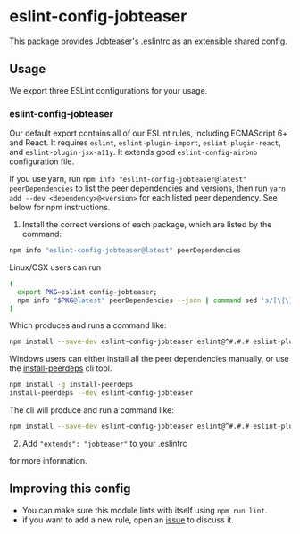 # eslint-config-jobteaser

This package provides Jobteaser's .eslintrc as an extensible shared config.

## Usage

We export three ESLint configurations for your usage.

### eslint-config-jobteaser

Our default export contains all of our ESLint rules, including ECMAScript 6+ and React. It requires `eslint`, `eslint-plugin-import`, `eslint-plugin-react`, and `eslint-plugin-jsx-a11y`. It extends good `eslint-config-airbnb` configuration file.

If you use yarn, run `npm info "eslint-config-jobteaser@latest" peerDependencies` to list the peer dependencies and versions, then run `yarn add --dev <dependency>@<version>` for each listed peer dependency. See below for npm instructions.

1. Install the correct versions of each package, which are listed by the command:

  ```sh
  npm info "eslint-config-jobteaser@latest" peerDependencies
  ```

  Linux/OSX users can run

  ```sh
  (
    export PKG=eslint-config-jobteaser;
    npm info "$PKG@latest" peerDependencies --json | command sed 's/[\{\},]//g ; s/: /@/g' | xargs npm install --save-dev "$PKG@latest"
  )
  ```

  Which produces and runs a command like:

  ```sh
  npm install --save-dev eslint-config-jobteaser eslint@^#.#.# eslint-plugin-jsx-a11y@^#.#.# eslint-plugin-import@^#.#.# eslint-plugin-react@^#.#.#
  ```

  Windows users can either install all the peer dependencies manually, or use the [install-peerdeps](https://github.com/nathanhleung/install-peerdeps) cli tool.

  ```sh
  npm install -g install-peerdeps
  install-peerdeps --dev eslint-config-jobteaser
  ```

  The cli will produce and run a command like:

  ```sh
  npm install --save-dev eslint-config-jobteaser eslint@^#.#.# eslint-plugin-jsx-a11y@^#.#.# eslint-plugin-import@^#.#.# eslint-plugin-react@^#.#.#
  ```

2. Add `"extends": "jobteaser"` to your .eslintrc

for more information.

## Improving this config

- You can make sure this module lints with itself using `npm run lint`.
- if you want to add a new rule, open an [issue](https://github.com/jobteaser/eslint-config-jobteaser/issues) to discuss it.
